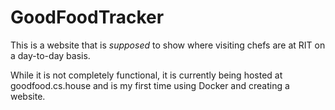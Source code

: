 # GoodFoodTracker

This is a website that is *supposed* to show where visiting chefs are at RIT on a day-to-day basis.

While it is not completely functional, it is currently being hosted at goodfood.cs.house and is my first time using Docker and creating a website.
